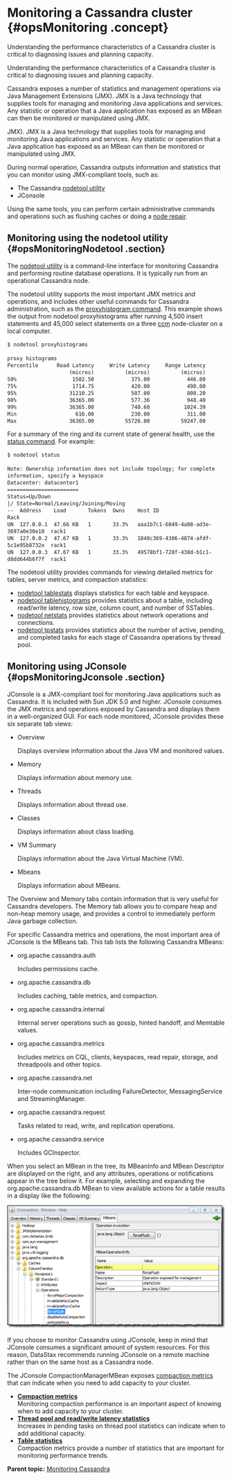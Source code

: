 # Monitoring a Cassandra cluster {#opsMonitoring .concept}

Understanding the performance characteristics of a Cassandra cluster is critical to diagnosing issues and planning capacity.

Understanding the performance characteristics of a Cassandra cluster is critical to diagnosing issues and planning capacity.

Cassandra exposes a number of statistics and management operations via Java Management Extensions \(JMX\). JMX is a Java technology that supplies tools for managing and monitoring Java applications and services. Any statistic or operation that a Java application has exposed as an MBean can then be monitored or manipulated using JMX.

JMX\). JMX is a Java technology that supplies tools for managing and monitoring Java applications and services. Any statistic or operation that a Java application has exposed as an MBean can then be monitored or manipulated using JMX.

During normal operation, Cassandra outputs information and statistics that you can monitor using JMX-compliant tools, such as:

-   The Cassandra [nodetool utility](../tools/toolsNodetool.md)
-   JConsole

Using the same tools, you can perform certain administrative commands and operations such as flushing caches or doing a [node repair](/en/glossary/doc/glossary/gloss_node_repair.html).

## Monitoring using the nodetool utility {#opsMonitoringNodetool .section}

The [nodetool utility](../tools/toolsNodetool.md) is a command-line interface for monitoring Cassandra and performing routine database operations. It is typically run from an operational Cassandra node.

The nodetool utility supports the most important JMX metrics and operations, and includes other useful commands for Cassandra administration, such as the [proxyhistogram command](../tools/toolsProxyHistograms.md). This example shows the output from nodetool proxyhistograms after running 4,500 insert statements and 45,000 select statements on a three [ccm](https://github.com/pcmanus/ccm) node-cluster on a local computer.

```
$ nodetool proxyhistograms

proxy histograms
Percentile      Read Latency     Write Latency     Range Latency
                    (micros)          (micros)          (micros)
50%                  1502.50            375.00            446.00
75%                  1714.75            420.00            498.00
95%                 31210.25            507.00            800.20
98%                 36365.00            577.36            948.40
99%                 36365.00            740.60           1024.39
Min                   616.00            230.00            311.00
Max                 36365.00          55726.00          59247.00
```

For a summary of the ring and its current state of general health, use the [status command](../tools/toolsStatus.md). For example:

```
$ nodetool status

Note: Ownership information does not include topology; for complete information, specify a keyspace
Datacenter: datacenter1
=======================
Status=Up/Down
|/ State=Normal/Leaving/Joining/Moving
--  Address    Load       Tokens  Owns    Host ID                               Rack
UN  127.0.0.1  47.66 KB   1       33.3%   aaa1b7c1-6049-4a08-ad3e-3697a0e30e10  rack1
UN  127.0.0.2  47.67 KB   1       33.3%   1848c369-4306-4874-afdf-5c1e95b8732e  rack1
UN  127.0.0.3  47.67 KB   1       33.3%   49578bf1-728f-438d-b1c1-d8dd644b6f7f  rack1
```

The nodetool utility provides commands for viewing detailed metrics for tables, server metrics, and compaction statistics:

-    [nodetool tablestats](../tools/toolsTablestats.md) displays statistics for each table and keyspace.
-   [nodetool tablehistograms](../tools/toolsTablehisto.md) provides statistics about a table, including read/write latency, row size, column count, and number of SSTables.
-   [ nodetool netstats](../tools/toolsNetstats.md) provides statistics about network operations and connections.
-   [nodetool tpstats](../tools/toolsTPstats.md) provides statistics about the number of active, pending, and completed tasks for each stage of Cassandra operations by thread pool.

## Monitoring using JConsole {#opsMonitoringJconsole .section}

JConsole is a JMX-compliant tool for monitoring Java applications such as Cassandra. It is included with Sun JDK 5.0 and higher. JConsole consumes the JMX metrics and operations exposed by Cassandra and displays them in a well-organized GUI. For each node monitored, JConsole provides these six separate tab views:

-   Overview

    Displays overview information about the Java VM and monitored values.

-   Memory

    Displays information about memory use.

-   Threads

    Displays information about thread use.

-   Classes

    Displays information about class loading.

-   VM Summary

    Displays information about the Java Virtual Machine \(VM\).

-   Mbeans

    Displays information about MBeans.


The Overview and Memory tabs contain information that is very useful for Cassandra developers. The Memory tab allows you to compare heap and non-heap memory usage, and provides a control to immediately perform Java garbage collection.

For specific Cassandra metrics and operations, the most important area of JConsole is the MBeans tab. This tab lists the following Cassandra MBeans:

-   org.apache.cassandra.auth

    Includes permissions cache.

-   org.apache.cassandra.db

    Includes caching, table metrics, and compaction.

-   org.apache.cassandra.internal

    Internal server operations such as gossip, hinted handoff, and Memtable values.

-   org.apache.cassandra.metrics

    Includes metrics on CQL, clients, keyspaces, read repair, storage, and threadpools and other topics.

-   org.apache.cassandra.net

    Inter-node communication including FailureDetector, MessagingService and StreamingManager.

-   org.apache.cassandra.request

    Tasks related to read, write, and replication operations.

-   org.apache.cassandra.service

    Includes GCInspector.


When you select an MBean in the tree, its MBeanInfo and MBean Descriptor are displayed on the right, and any attributes, operations or notifications appear in the tree below it. For example, selecting and expanding the org.apache.cassandra.db MBean to view available actions for a table results in a display like the following:

 ![](../images/screenshots/ops_jconsole_cf_options.png) 

If you choose to monitor Cassandra using JConsole, keep in mind that JConsole consumes a significant amount of system resources. For this reason, DataStax recommends running JConsole on a remote machine rather than on the same host as a Cassandra node.

The JConsole CompactionManagerMBean exposes [compaction metrics](opsCompactionMetrics.md) that can indicate when you need to add capacity to your cluster.

-   **[Compaction metrics](../../cassandra/operations/opsCompactionMetrics.md)**  
Monitoring compaction performance is an important aspect of knowing when to add capacity to your cluster.
-   **[Thread pool and read/write latency statistics](../../cassandra/operations/opsThreadPoolStats.md)**  
Increases in pending tasks on thread pool statistics can indicate when to add additional capacity.
-   **[Table statistics](../../cassandra/operations/opsTableStatistics.md)**  
Compaction metrics provide a number of statistics that are important for monitoring performance trends.

**Parent topic:** [Monitoring Cassandra](../../cassandra/operations/monitoringCassandraTOC.md)

